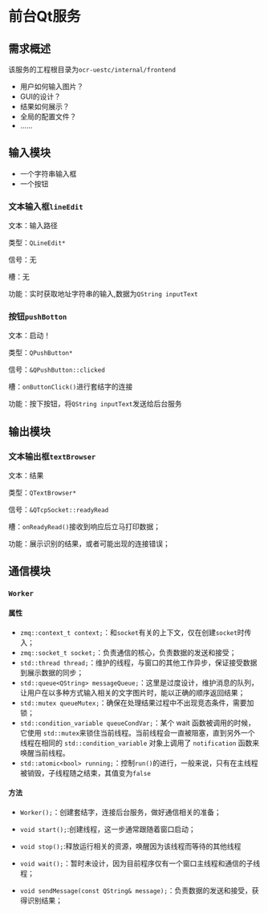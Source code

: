 # 前台Qt服务

## 需求概述

该服务的工程根目录为`ocr-uestc/internal/frontend`

* 用户如何输入图片？
* GUI的设计？
* 结果如何展示？
* 全局的配置文件？
* ......

## 输入模块

* 一个字符串输入框
* 一个按钮

### 文本输入框`lineEdit`

文本：输入路径

类型：`QLineEdit*`

信号：无

槽：无

功能：实时获取地址字符串的输入,数据为`QString inputText`

### 按钮`pushBotton`

文本：启动！

类型：`QPushButton*`

信号：`&QPushButton::clicked`

槽：`onButtonClick()`进行套结字的连接

功能：按下按钮，将`QString inputText`发送给后台服务

## 输出模块

### 文本输出框`textBrowser`

文本：结果

类型：`QTextBrowser*`

信号：`&QTcpSocket::readyRead`

槽：`onReadyRead()`接收到响应后立马打印数据；

功能：展示识别的结果，或者可能出现的连接错误；

## 通信模块

### `Worker`

#### 属性

* `zmq::context_t context;`：和`socket`有关的上下文，仅在创建`socket`时传入；    
* `zmq::socket_t socket;`：负责通信的核心，负责数据的发送和接受；       
* `std::thread thread;`：维护的线程，与窗口的其他工作异步，保证接受数据到展示数据的同步；
* `std::queue<QString> messageQueue;`：这里是过度设计，维护消息的队列，让用户在以多种方式输入相关的文字图片时，能以正确的顺序返回结果；
* `std::mutex queueMutex;`：确保在处理结果过程中不出现竞态条件，需要加锁；
* `std::condition_variable queueCondVar;`：某个 wait 函数被调用的时候，它使用 `std::mutex`来锁住当前线程。当前线程会一直被阻塞，直到另外一个线程在相同的 `std::condition_variable` 对象上调用了 `notification` 函数来唤醒当前线程。
* `std::atomic<bool> running;`：控制`run()`的进行，一般来说，只有在主线程被销毁，子线程随之结束，其值变为`false`

#### 方法

* `Worker();`：创建套结字，连接后台服务，做好通信相关的准备；
* `void start();`:创建线程，这一步通常跟随着窗口启动；

* `void stop();`:释放运行相关的资源，唤醒因为该线程而等待的其他线程
* `void wait();`：暂时未设计，因为目前程序仅有一个窗口主线程和通信的子线程；
* `void sendMessage(const QString& message);`：负责数据的发送和接受，获得识别结果；

